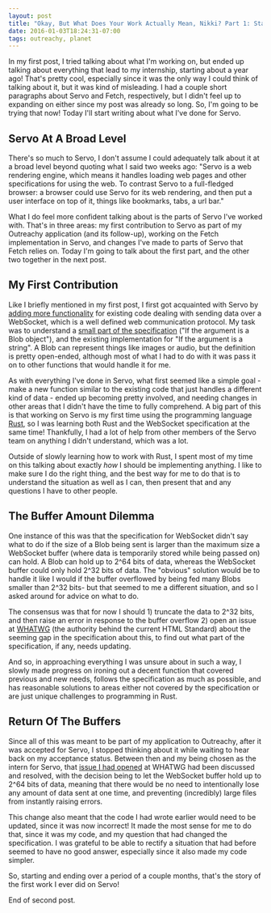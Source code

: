 ```yaml
---
layout: post
title: "Okay, But What Does Your Work Actually Mean, Nikki? Part 1: Starting On Servo"
date: 2016-01-03T18:24:31-07:00
tags: outreachy, planet
---
```


In my first post, I tried talking about what I'm working on, but ended up talking about everything that lead to my internship, starting about a year ago! That's pretty cool, especially since it was the only way I could think of talking about it, but it was kind of misleading. I had a couple short paragraphs about Servo and Fetch, respectively, but I didn't feel up to expanding on either since my post was already so long. So, I'm going to be trying that now! Today I'll start writing about what I've done for Servo.

## Servo At A Broad Level ##

There's so much to Servo, I don't assume I could adequately talk about it at a broad level beyond quoting what I said two weeks ago: "Servo is a web rendering engine, which means it handles loading web pages and other specifications for using the web. To contrast Servo to a full-fledged browser: a browser could use Servo for its web rendering, and then put a user interface on top of it, things like bookmarks, tabs, a url bar."

What I do feel more confident talking about is the parts of Servo I've worked with. That's in three areas: my first contribution to Servo as part of my Outreachy application (and its follow-up), working on the Fetch implementation in Servo, and changes I've made to parts of Servo that Fetch relies on. Today I'm going to talk about the first part, and the other two together in the next post.

## My First Contribution ##

Like I briefly mentioned in my first post, I first got acquainted with Servo by [adding more functionality](https://github.com/servo/servo/issues/8213) for existing code dealing with sending data over a WebSocket, which is a well defined web communication protocol. My task was to understand a [small part of the specification](https://html.spec.whatwg.org/multipage/comms.html#dom-websocket-send) ("If the argument is a Blob object"), and the existing implementation for "If the argument is a string". A Blob can represent things like images or audio, but the definition is pretty open-ended, although most of what I had to do with it was pass it on to other functions that would handle it for me.

As with everything I've done in Servo, what first seemed like a simple goal - make a new function similar to the existing code that just handles a different kind of data - ended up becoming pretty involved, and needing changes in other areas that I didn't have the time to fully comprehend. A big part of this is that working on Servo is my first time using the programming language [Rust](https://www.rust-lang.org/), so I was learning both Rust and the WebSocket specification at the same time! Thankfully, I had a lot of help from other members of the Servo team on anything I didn't understand, which was a lot.

Outside of slowly learning how to work with Rust, I spent most of my time on this talking about exactly *how* I should be implementing anything. I like to make sure I do the right thing, and the best way for me to do that is to understand the situation as well as I can, then present that and any questions I have to other people. 

## The Buffer Amount Dilemma ##

One instance of this was that the specification for WebSocket didn't say what to do if the size of a Blob being sent is larger than the maximum size a WebSocket buffer (where data is temporarily stored while being passed on) can hold. A Blob can hold up to 2^64 bits of data, whereas the WebSocket buffer could only hold 2^32 bits of data. The "obvious" solution would be to handle it like I would if the buffer overflowed by being fed many Blobs smaller than 2^32 bits- but that seemed to me a different situation, and so I asked around for advice on what to do.

The consensus was that for now I should 1) truncate the data to 2^32 bits, and then raise an error in response to the buffer overflow 2) open an issue at [WHATWG](https://wiki.whatwg.org/wiki/FAQ#What_is_the_WHATWG.3F) (the authority behind the current HTML Standard) about the seeming gap in the specification about this, to find out what part of the specification, if any, needs updating.

And so, in approaching everything I was unsure about in such a way, I slowly made progress on ironing out a decent function that covered previous and new needs, follows the specification as much as possible, and has reasonable solutions to areas either not covered by the specification or are just unique challenges to programming in Rust.

## Return Of The Buffers ##

Since all of this was meant to be part of my application to Outreachy, after it was accepted for Servo, I stopped thinking about it while waiting to hear back on my acceptance status. Between then and my being chosen as the intern for Servo, that [issue I had opened](https://github.com/whatwg/html/issues/296) at WHATWG had been discussed and resolved, with the decision being to let the WebSocket buffer hold up to 2^64 bits of data, meaning that there would be no need to intentionally lose any amount of data sent at one time, and preventing (incredibly) large files from instantly raising errors.

This change also meant that the code I had wrote earlier would need to be updated, since it was now incorrect! It made the most sense for me to do that, since it was my code, and my question that had changed the specification. I was grateful to be able to rectify a situation that had before seemed to have no good answer, especially since it also made my code simpler.

So, starting and ending over a period of a couple months, that's the story of the first work I ever did on Servo!

End of second post.